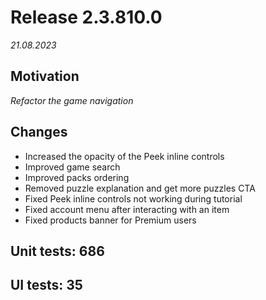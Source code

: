 # Release 2.3.810.0

_21.08.2023_

## Motivation

_Refactor the game navigation_

## Changes

- Increased the opacity of the Peek inline controls
- Improved game search
- Improved packs ordering
- Removed puzzle explanation and get more puzzles CTA
- Fixed Peek inline controls not working during tutorial
- Fixed account menu after interacting with an item
- Fixed products banner for Premium users 

## Unit tests: 686

## UI tests: 35
